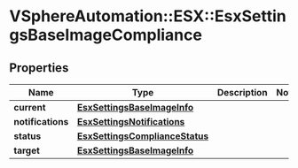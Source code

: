 # VSphereAutomation::ESX::EsxSettingsBaseImageCompliance

## Properties
Name | Type | Description | Notes
------------ | ------------- | ------------- | -------------
**current** | [**EsxSettingsBaseImageInfo**](EsxSettingsBaseImageInfo.md) |  | 
**notifications** | [**EsxSettingsNotifications**](EsxSettingsNotifications.md) |  | 
**status** | [**EsxSettingsComplianceStatus**](EsxSettingsComplianceStatus.md) |  | 
**target** | [**EsxSettingsBaseImageInfo**](EsxSettingsBaseImageInfo.md) |  | 


